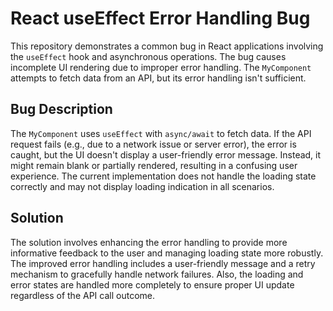 # React useEffect Error Handling Bug

This repository demonstrates a common bug in React applications involving the `useEffect` hook and asynchronous operations. The bug causes incomplete UI rendering due to improper error handling.  The `MyComponent` attempts to fetch data from an API, but its error handling isn't sufficient. 

## Bug Description

The `MyComponent` uses `useEffect` with `async/await` to fetch data. If the API request fails (e.g., due to a network issue or server error), the error is caught, but the UI doesn't display a user-friendly error message. Instead, it might remain blank or partially rendered, resulting in a confusing user experience. The current implementation does not handle the loading state correctly and may not display loading indication in all scenarios.

## Solution

The solution involves enhancing the error handling to provide more informative feedback to the user and managing loading state more robustly. The improved error handling includes a user-friendly message and a retry mechanism to gracefully handle network failures. Also, the loading and error states are handled more completely to ensure proper UI update regardless of the API call outcome.